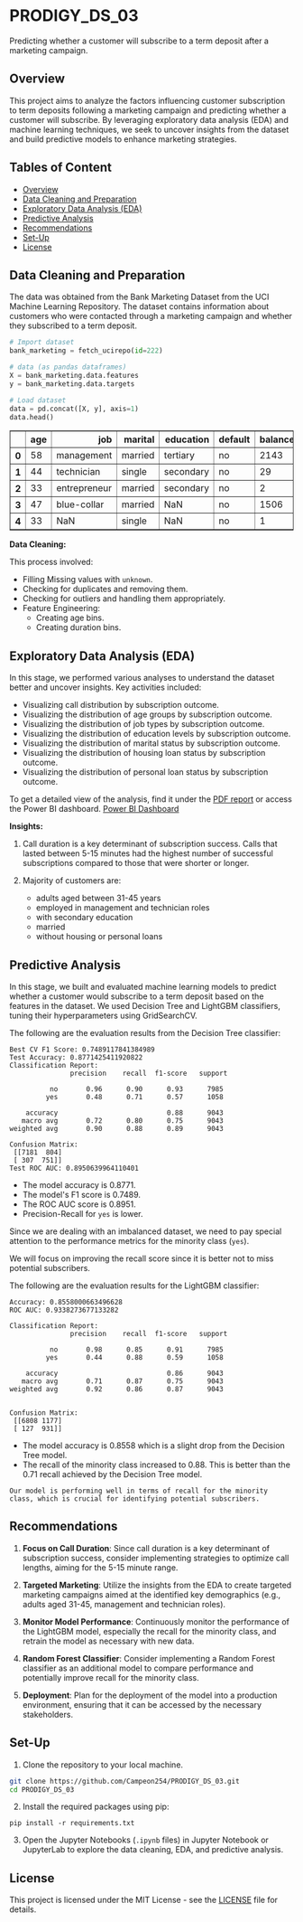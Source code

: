# PRODIGY_DS_03
Predicting whether a customer will subscribe to a term deposit after a marketing campaign.

## Overview

This project aims to analyze the factors influencing customer subscription to term deposits following a marketing campaign and predicting whether a customer will subscribe. By leveraging exploratory data analysis (EDA) and machine learning techniques, we seek to uncover insights from the dataset and build predictive models to enhance marketing strategies.

## Tables of Content
- [Overview](#overview)
- [Data Cleaning and Preparation](#data-cleaning-and-preparation)
- [Exploratory Data Analysis (EDA)](#exploratory-data-analysis-eda)
- [Predictive Analysis](#predictive-analysis)
- [Recommendations](#recommendations)
- [Set-Up](#set-up)
- [License](#license)

## Data Cleaning and Preparation
The data was obtained from the Bank Marketing Dataset from the UCI Machine Learning Repository. The dataset contains information about customers who were contacted through a marketing campaign and whether they subscribed to a term deposit.

```python
# Import dataset
bank_marketing = fetch_ucirepo(id=222) 

# data (as pandas dataframes) 
X = bank_marketing.data.features 
y = bank_marketing.data.targets 

# Load dataset
data = pd.concat([X, y], axis=1)
data.head()
```
<div>

<table border="1" class="dataframe">
  <thead>
    <tr style="text-align: right;">
      <th></th>
      <th>age</th>
      <th>job</th>
      <th>marital</th>
      <th>education</th>
      <th>default</th>
      <th>balance</th>
      <th>housing</th>
      <th>loan</th>
      <th>contact</th>
      <th>day_of_week</th>
      <th>month</th>
      <th>duration</th>
      <th>campaign</th>
      <th>pdays</th>
      <th>previous</th>
      <th>poutcome</th>
      <th>y</th>
    </tr>
  </thead>
  <tbody>
    <tr>
      <th>0</th>
      <td>58</td>
      <td>management</td>
      <td>married</td>
      <td>tertiary</td>
      <td>no</td>
      <td>2143</td>
      <td>yes</td>
      <td>no</td>
      <td>NaN</td>
      <td>5</td>
      <td>may</td>
      <td>261</td>
      <td>1</td>
      <td>-1</td>
      <td>0</td>
      <td>NaN</td>
      <td>no</td>
    </tr>
    <tr>
      <th>1</th>
      <td>44</td>
      <td>technician</td>
      <td>single</td>
      <td>secondary</td>
      <td>no</td>
      <td>29</td>
      <td>yes</td>
      <td>no</td>
      <td>NaN</td>
      <td>5</td>
      <td>may</td>
      <td>151</td>
      <td>1</td>
      <td>-1</td>
      <td>0</td>
      <td>NaN</td>
      <td>no</td>
    </tr>
    <tr>
      <th>2</th>
      <td>33</td>
      <td>entrepreneur</td>
      <td>married</td>
      <td>secondary</td>
      <td>no</td>
      <td>2</td>
      <td>yes</td>
      <td>yes</td>
      <td>NaN</td>
      <td>5</td>
      <td>may</td>
      <td>76</td>
      <td>1</td>
      <td>-1</td>
      <td>0</td>
      <td>NaN</td>
      <td>no</td>
    </tr>
    <tr>
      <th>3</th>
      <td>47</td>
      <td>blue-collar</td>
      <td>married</td>
      <td>NaN</td>
      <td>no</td>
      <td>1506</td>
      <td>yes</td>
      <td>no</td>
      <td>NaN</td>
      <td>5</td>
      <td>may</td>
      <td>92</td>
      <td>1</td>
      <td>-1</td>
      <td>0</td>
      <td>NaN</td>
      <td>no</td>
    </tr>
    <tr>
      <th>4</th>
      <td>33</td>
      <td>NaN</td>
      <td>single</td>
      <td>NaN</td>
      <td>no</td>
      <td>1</td>
      <td>no</td>
      <td>no</td>
      <td>NaN</td>
      <td>5</td>
      <td>may</td>
      <td>198</td>
      <td>1</td>
      <td>-1</td>
      <td>0</td>
      <td>NaN</td>
      <td>no</td>
    </tr>
  </tbody>
</table>
</div>

**Data Cleaning:**

This process involved:
- Filling Missing values with `unknown`.
- Checking for duplicates and removing them.
- Checking for outliers and handling them appropriately.
- Feature Engineering:
    - Creating age bins.
    - Creating duration bins.

## Exploratory Data Analysis (EDA)
In this stage, we performed various analyses to understand the dataset better and uncover insights. Key activities included:
- Visualizing call distribution by subscription outcome.
- Visualizing the distribution of age groups by subscription outcome.
- Visualizing the distribution of job types by subscription outcome.
- Visualizing the distribution of education levels by subscription outcome.
- Visualizing the distribution of marital status by subscription outcome.
- Visualizing the distribution of housing loan status by subscription outcome.
- Visualizing the distribution of personal loan status by subscription outcome.

To get a detailed view of the analysis, find it under the [PDF report](Customer%20Demographics.pdf) or access the Power BI dashboard.
[Power BI Dashboard](Customer%20Demographics.pbix)

**Insights:**
1. Call duration is a key determinant of subscription success. Calls that lasted between 5-15 minutes had the highest number of successful subscriptions compared to those that were shorter or longer.

2. Majority of customers are:
    - adults aged between 31-45 years
    - employed in management and technician roles
    - with secondary education
    - married
    - without housing or personal loans

## Predictive Analysis
In this stage, we built and evaluated machine learning models to predict whether a customer would subscribe to a term deposit based on the features in the dataset. We used Decision Tree and LightGBM classifiers, tuning their hyperparameters using GridSearchCV.

The following are the evaluation results from the Decision Tree classifier:
```
Best CV F1 Score: 0.7489117841384989
Test Accuracy: 0.8771425411920822
Classification Report:
               precision    recall  f1-score   support

          no       0.96      0.90      0.93      7985
         yes       0.48      0.71      0.57      1058

    accuracy                           0.88      9043
   macro avg       0.72      0.80      0.75      9043
weighted avg       0.90      0.88      0.89      9043

Confusion Matrix:
 [[7181  804]
 [ 307  751]]
Test ROC AUC: 0.8950639964110401
```
- The model accuracy is 0.8771.
- The model's F1 score is 0.7489.
- The ROC AUC score is 0.8951.
- Precision-Recall for `yes` is lower.

Since we are dealing with an imbalanced dataset, we need to pay special attention to the performance metrics for the minority class (`yes`).

We will focus on improving the recall score since it is better not to miss potential subscribers.

The following are the evaluation results for the LightGBM classifier:
```
Accuracy: 0.8558000663496628
ROC AUC: 0.9338273677133282

Classification Report:
               precision    recall  f1-score   support

          no       0.98      0.85      0.91      7985
         yes       0.44      0.88      0.59      1058

    accuracy                           0.86      9043
   macro avg       0.71      0.87      0.75      9043
weighted avg       0.92      0.86      0.87      9043


Confusion Matrix:
 [[6808 1177]
 [ 127  931]]
```
- The model accuracy is 0.8558 which is a slight drop from the Decision Tree model.
- The recall of the minority class increased to 0.88. This is better than the 0.71 recall achieved by the Decision Tree model.

`Our model is performing well in terms of recall for the minority class, which is crucial for identifying potential subscribers.`

## Recommendations
1. **Focus on Call Duration**: Since call duration is a key determinant of subscription success, consider implementing strategies to optimize call lengths, aiming for the 5-15 minute range.

2. **Targeted Marketing**: Utilize the insights from the EDA to create targeted marketing campaigns aimed at the identified key demographics (e.g., adults aged 31-45, management and technician roles).

3. **Monitor Model Performance**: Continuously monitor the performance of the LightGBM model, especially the recall for the minority class, and retrain the model as necessary with new data.

4. **Random Forest Classifier**: Consider implementing a Random Forest classifier as an additional model to compare performance and potentially improve recall for the minority class.

5. **Deployment**: Plan for the deployment of the model into a production environment, ensuring that it can be accessed by the necessary stakeholders.

## Set-Up
1. Clone the repository to your local machine.
```bash
git clone https://github.com/Campeon254/PRODIGY_DS_03.git
cd PRODIGY_DS_03
```
2. Install the required packages using pip:
```
pip install -r requirements.txt
```
3. Open the Jupyter Notebooks (`.ipynb` files) in Jupyter Notebook or JupyterLab to explore the data cleaning, EDA, and predictive analysis.

## License

This project is licensed under the MIT License - see the [LICENSE](LICENSE) file for details.
